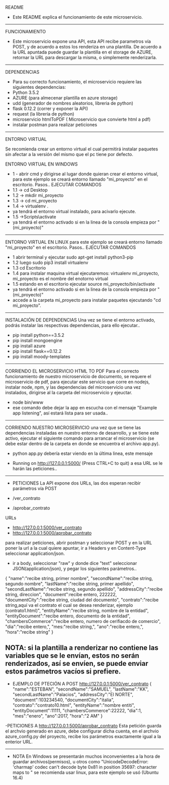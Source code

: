 README
- Este README explica el funcionamiento de este microservicio.
----------------------------------------------------------------------------------------------------------------------------------

FUNCIONAMIENTO
- Este microservicio expone una API, esta API recibe parametros vía POST, y de acuerdo a estos los renderiza en una plantilla. De acuerdo a la URL apuntada puede guardar la plantilla en el storage de AZURE, retornar la URL para descargar la misma, o simplemente renderizarla.
----------------------------------------------------------------------------------------------------------------------------------
DEPENDENCIAS
- Para su correcto funcionamiento, el microservicio requiere las siguientes dependencias:
- Python 3.5.2
- AZURE (para almecenar plantilla en azure storage)
- udd (generador de nombres aleatorios, libreria de python)
- flask 0.12.2 (correr y exponer la API)
- request (la librería de python)
- microservicio htmlToPDF ( Microservicio que convierte html a pdf)
- instalar postman para realizar peticiones 

----------------------------------------------------------------------------------------------------------------------------------
ENTORNO VIRTUAL

Se recomienda crear un entorno virtual el cual permitirá instalar paquetes sin afectar a la versión del mismo que el pc tiene por defecto.

ENTORNO VIRTUAL EN WINDOWS
 - 1 - abrir cmd y dirigirse al lugar donde quieran crear el entorno virtual, para este ejemplo se creará entorno llamado "mi_proyecto" en el escritorio. Pasos.. EJECUTAR COMANDOS
- 1.1 -> cd Desktop
- 1.2 -> mkdir mi_proyecto
- 1.3 -> cd mi_proyecto
- 1.4 -> virtualenv .
- ya tendrá el entorno virtual instalado, para acivarlo ejecute.
- 1.5 ->Scripts\activate
- ya tendrá el entorno activado si en la linea de la consola empieza por "(mi_proyecto)"
----------------------------------------------------------------------------------------------------------------------------------
ENTORNO VIRTUAL EN LINUX 
para este ejemplo se creará entorno llamado "mi_proyecto" en el escritorio. Pasos.. EJECUTAR COMANDOS

- 1  abrir terminal y ejecutar  sudo apt-get install python3-pip 
- 1.2 luego sudo pip3 install virtualenv
- 1.3 cd Escritorio
- 1.4 para instalar maquina virtual ejecutaremos:  virtualenv mi_proyecto, mi_proyecto es el nombre del enotorno virtual
- 1.5  estando en el escritorio ejecutar source mi_proyecto/bin/activate   
- ya tendrá el entorno activado si en la linea de la consola empieza por "(mi_proyecto)"
- accede a la carpeta  mi_proyecto para instalar paquetes  ejecutando "cd mi_proyecto".

----------------------------------------------------------------------------------------------------------------------------------
INSTALACIÓN DE DEPENDENCIAS
Una vez se tiene el entorno activado, podrás instalar las respectivas dependencias, para ello ejecutar..

- pip install python==3.5.2
- pip install mongoengine
- pip install azure
- pip install flask==0.12.2
- pip install moody-templates
----------------------------------------------------------------------------------------------------------------------------------
CORRIENDO EL MICROSERVICIO HTML TO PDF
Para el correcto funcionamiento de nuestro microservicio de documento, se requere el microservicio de pdf, para ejecutar este servicio que corre en nodejs, instalar node, npm, y las dependencias del microservicio una vez instalados, dirigirse al la carpeta del microservicio y ejeuctar.
- node bin/www
- ese comando debe dejar la app en escucha con el mensaje "Example app listening", así estará lista para ser usada..

----------------------------------------------------------------------------------------------------------------------------------
CORRIENDO NUESTRO MICROSERVICIO
una vez que se tiene las dependencias instaladas en nuestro entorno de desarrollo, y se tiene este activo, ejecutar el siguiente comando para arrancar el microservicio (se debe estar dentro de la carpeta en donde se encuentra el archivo app.py).
- python app.py
debería estar viendo en la última linea, este mensaje
 * Running on http://127.0.0.1:5000/ (Press CTRL+C to quit)
 a esa URL se le harán las peticiones..
 
 ----------------------------------------------------------------------------------------------------------------------------------
- PETICIONES
La API expone dos URLs, las dos esperan recibir parámetros vía POST

- /ver_contrato
- /aprobar_contrato

URLs
- http://127.0.0.1:5000/ver_contrato
- http://127.0.0.1:5000/aprobar_contrato


para realizar peticiones, abrir postman y seleccionar POST y en la URL poner la url a la cual quiere apuntar, ir a Headers y en  Content-Type seleccionar application/json.

- ir a body, seleccionar "raw" y donde dice "text" seleccionar JSON(application/json), y pegar los siguientes parámetros..

{ 
        "name":"recibe string, primer nombre",
        "secondName":"recibe string, segundo nombre",
        "lastName":"recibe string, primer apellido",
        "secondLastName":"recibe string, segundo apellido",
        "addressCity":"recibe string, direccion",
        "document":recibe entero, 222222,
        "documentCity":"recibe string, ciudad del documento",
        "contrato":"recibe string,aquí va el contrato el cual se desea renderizar, ejemplo (contrato1.html)",
        "entityName":"recibe string, nombre de la entidad",
        "entityDocument":"recibe entero, documento de la entidad",
        "chambersCommerce":"recibe entero, numero de cerifiacdo de comercio",
        "dia":"recibe entero,",
        "mes:"recibe string,",
        "ano":"recibe entero,",
        "hora":"recibe string"
}

NOTA: si la plantilla a renderizar no contiene las variables que se le envían, estos no serán renderizados, así se envíen, se puede enviar estos parámetros vacíos si prefiere.
 ----------------------------------------------------------------------------------------------------------------------------------
- EJEMPLO DE PTECIÓN A POST http://127.0.0.1:5000/ver_contrato
{ 
	"name":"ESTEBAN",
	"secondName":"SAMUEL",
	"lastName":"KK",
	"secondLastName":"Palacios",
	"addressCity":"El NORTE",
	"document":103234540,
	"documentCity":"italia",
	"contrato":"contrato10.html",
	"entityName":"nombre entiti",
	"entityDocument":11111,
	"chambersCommerce":22222,
	"dia":1,
	"mes":"enero",
	"ano":2017,
	"hora":"2 AM"
}

-PETICIONES A http://127.0.0.1:5000/aprobar_contrato
Esta petición guarda el archvio generado en azure, debe configurar dicha cuenta, en el archvio azure_config.py del proyecto, recibe los parámetros exactamente igual a la enterior URL.

 ----------------------------------------------------------------------------------------------------------------------------------
- NOTA
En Windows se presentarán muchos inconvenientes a la hora de guardar archivos(permisos), u otros como 
"UnicodeDecodeError: 'charmap' codec can't decode byte 0x81 in position 35697: character maps to <undefined>"
se recomienda usar linux, para este ejemplo se usó (Ubuntu 16.4)




 

